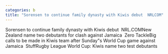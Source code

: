 ```yaml
---
categories: b
title: "Sorensen to continue family dynasty with Kiwis debut  NRLCOM"
---
```

Sorensen to continue family dynasty with Kiwis debut&nbsp;&nbsp;NRL.COMNew Zealand name two debutants for clash against Jamaica&nbsp;&nbsp;Zero TackleBig calls to be made in Kiwis team after Sunday"s World Cup game against Jamaica&nbsp;&nbsp;StuffRugby League World Cup: Kiwis name two test debutants